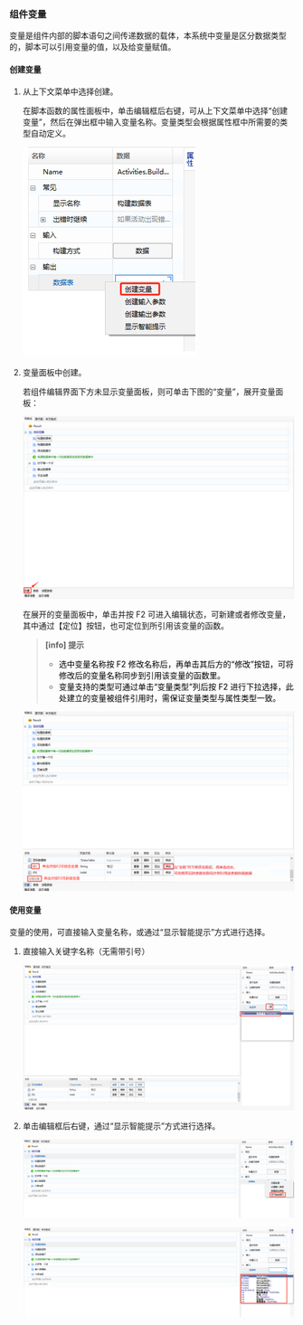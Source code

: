 ### 组件变量

变量是组件内部的脚本语句之间传递数据的载体，本系统中变量是区分数据类型的，脚本可以引用变量的值，以及给变量赋值。

#### 创建变量<span id ="创建变量"></span>

1. 从上下文菜单中选择创建。

   在脚本函数的属性面板中，单击编辑框后右键，可从上下文菜单中选择“创建变量”，然后在弹出框中输入变量名称。变量类型会根据属性框中所需要的类型自动定义。

   ![1699609547284](Variable.assets/1699609547284.png)

2. 变量面板中创建。

   若组件编辑界面下方未显示变量面板，则可单击下图的“变量”，展开变量面板：

   ![1699609004216](Variable.assets/1699609004216.png)

   在展开的变量面板中，单击并按 F2 可进入编辑状态，可新建或者修改变量，其中通过【定位】按钮，也可定位到所引用该变量的函数。

   > **[info] 提示**
   >
   > - <font color="black">选中变量名称按 F2 修改名称后，再单击其后方的“修改”按钮，可将修改后的变量名称同步到引用该变量的函数里。</font>
   > - <font color="black">变量支持的类型可通过单击“变量类型”列后按 F2 进行下拉选择，此处建立的变量被组件引用时，需保证变量类型与属性类型一致。</font>
   
   ![1699609334874](Variable.assets/1699609334874.png)

#### 使用变量<span id ="使用变量"></span>

变量的使用，可直接输入变量名称，或通过“显示智能提示”方式进行选择。

1. 直接输入关键字名称（无需带引号）

   ![1699609758070](Variable.assets/1699609758070.png)

2. 单击编辑框后右键，通过“显示智能提示”方式进行选择。

   ![1699609937088](Variable.assets/1699609937088.png)

   ![1699610027082](Variable.assets/1699610027082.png)